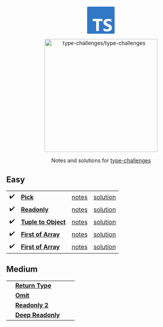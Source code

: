 <p align='center'>
  <svg viewBox="0 0 27 26" width="75" xmlns="http://www.w3.org/2000/svg"><path  fill="#3178c6"  d="m.98608 0h24.32332c.5446 0 .9861.436522.9861.975v24.05c0 .5385-.4415.975-.9861.975h-24.32332c-.544597 0-.98608-.4365-.98608-.975v-24.05c0-.538478.441483-.975.98608-.975zm13.63142 13.8324v-2.1324h-9.35841v2.1324h3.34111v9.4946h2.6598v-9.4946zm1.0604 9.2439c.4289.2162.9362.3784 1.5218.4865.5857.1081 1.2029.1622 1.8518.1622.6324 0 1.2331-.0595 1.8023-.1784.5691-.1189 1.0681-.3149 1.497-.5879s.7685-.6297 1.0187-1.0703.3753-.9852.3753-1.6339c0-.4703-.0715-.8824-.2145-1.2365-.1429-.3541-.3491-.669-.6186-.9447-.2694-.2757-.5925-.523-.9692-.7419s-.8014-.4257-1.2743-.6203c-.3465-.1406-.6572-.2771-.9321-.4095-.275-.1324-.5087-.2676-.7011-.4054-.1925-.1379-.3409-.2838-.4454-.4379-.1045-.154-.1567-.3284-.1567-.523 0-.1784.0467-.3392.1402-.4824.0935-.1433.2254-.2663.3959-.369s.3794-.1824.6269-.2392c.2474-.0567.5224-.0851.8248-.0851.22 0 .4523.0162.697.0486.2447.0325.4908.0825.7382.15.2475.0676.4881.1527.7218.2555.2337.1027.4495.2216.6475.3567v-2.4244c-.4015-.1514-.84-.2636-1.3157-.3365-.4756-.073-1.0214-.1095-1.6373-.1095-.6268 0-1.2207.0662-1.7816.1987-.5609.1324-1.0544.3392-1.4806.6203s-.763.6392-1.0104 1.0743c-.2475.4352-.3712.9555-.3712 1.5609 0 .7731.2268 1.4326.6805 1.9785.4537.546 1.1424 1.0082 2.0662 1.3866.363.146.7011.2892 1.0146.4298.3134.1405.5842.2865.8124.4378.2282.1514.4083.3162.5403.4946s.198.3811.198.6082c0 .1676-.0413.323-.1238.4662-.0825.1433-.2076.2676-.3753.373s-.3766.1879-.6268.2473c-.2502.0595-.5431.0892-.8785.0892-.5719 0-1.1383-.0986-1.6992-.2959-.5608-.1973-1.0805-.4933-1.5589-.8879z"/></svg>
</p>

<p align='center'>
  <img src="https://github.com/type-challenges/type-challenges/raw/main/screenshots/logo.svg" alt="type-challenges/type-challenges"  width="300"/>
</p>

<p align='center'>
  Notes and solutions for <a href="https://github.com/type-challenges/type-challenges">type-challenges<a/>
</p>

## Easy

<table>
  <tbody>
    <tr>
      <td>✔️</td>
      <td>
        <a href="./easy/00004_pick/README.md"><b>Pick</b></a>
      </td>
			<td><a href="./easy/00004_pick/notes.md">notes</a></td>
      <td><a href="./easy/00004_pick/solution.ts">solution</a></td>
    </tr>
    <tr>
      <td>✔️</td>
      <td>
        <a href="./easy/00007_readonly/README.md"><b>Readonly</b></a>
      </td>
  			<td><a href="./easy/00007_readonly/notes.md">notes</a></td>
      <td><a href="./easy/00007_readonly/solution.ts">solution</a></td>
    </tr>
    <tr>
      <td>✔️</td>
      <td>
        <a href="./easy/00011_tuple_to_object/README.md"
          ><b>Tuple to Object</b></a
        >
      </td>
      <td><a href="./easy/00011_tuple_to_object/notes.md">notes</a></td>
      <td><a href="./easy/00011_tuple_to_object/solution.ts">solution</a></td>
    </tr>
    <tr>
      <td>✔️</td>
      <td>
        <a href="./easy/00014_first_of_array/README.md"
          ><b>First of Array</b></a
        >
      </td>
      <td><a href="./easy/00014_first_of_array/notes.md">notes</a></td>
      <td><a href="./easy/00014_first_of_array/solution.ts">solution</a></td>
    </tr>
    <tr>
      <td>✔️</td>
      <td>
        <a href="./easy/00018_tuple_length/README.md"
          ><b>First of Array</b></a
        >
      </td>
      <td><a href="./easy/00018_tuple_length/notes.md">notes</a></td>
      <td><a href="./easy/00018_tuple_length/solution.ts">solution</a></td>
    </tr>
  </tbody>
</table>

## Medium

<table>
  <tbody>
    <tr>
      <td></td>
      <td>
        <a href="./medium/00002_return_type/README.md"><b>Return Type</b></a>
      </td>
      <td></td>
      <td></td>
    </tr>
    <tr>
      <td></td>
      <td>
        <a href="./medium/00003_omit/README.md"><b>Omit</b></a>
      </td>
      <td></td>
      <td></td>
    </tr>
    <tr>
      <td></td>
      <td>
        <a href="./medium/00008_readonly_2/README.md"><b>Readonly 2</b></a>
      </td>
      <td></td>
      <td></td>
    </tr>
    <tr>
      <td></td>
      <td>
        <a href="./medium/00009_deep_readonly/README.md"
          ><b>Deep Readonly</b></a
        >
      </td>
      <td></td>
      <td></td>
    </tr>
  </tbody>
</table>
